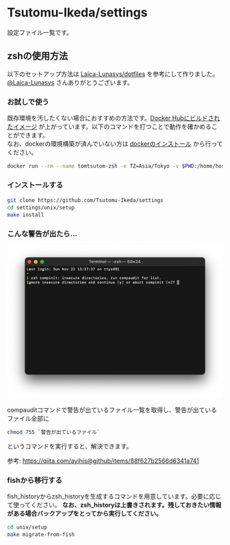 # Tsutomu-Ikeda/settings
設定ファイル一覧です。

## zshの使用方法
以下のセットアップ方法は [Laica-Lunasys/dotfiles](https://github.com/Laica-Lunasys/dotfiles) を参考にして作りました。[@Laica-Lunasys](https://github.com/Laica-Lunasys) さんありがとうございます。

### お試しで使う
既存環境を汚したくない場合におすすめの方法です。[Docker Hubにビルドされたイメージ](https://hub.docker.com/r/tomtsutom/zsh-sample) が上がっています。以下のコマンドを打つことで動作を確かめることができます。<br>
なお、dockerの環境構築が済んでいない方は [dockerのインストール](https://www.docker.com/get-started) から行ってください。

```bash
docker run --rm --name tomtsutom-zsh -e TZ=Asia/Tokyo -v $PWD:/home/host-machine -it tomtsutom/zsh-sample
```

### インストールする

```bash
git clone https://github.com/Tsutomu-Ikeda/settings
cd settings/unix/setup
make install
```

### こんな警告が出たら...

![](assets/images/compaudit.png)

compauditコマンドで警告が出ているファイル一覧を取得し、警告が出ているファイル全部に

```bash
chmod 755 `警告が出ているファイル`
```

というコマンドを実行すると、解決できます。

参考: https://qiita.com/ayihis@github/items/88f627b2566d6341a741

### fishから移行する
fish_historyからzsh_historyを生成するコマンドを用意しています。必要に応じて使ってください。
**なお、zsh_historyは上書きされます。残しておきたい情報がある場合バックアップをとってから実行してください。**

```bash
cd unix/setup
make migrate-from-fish
```
